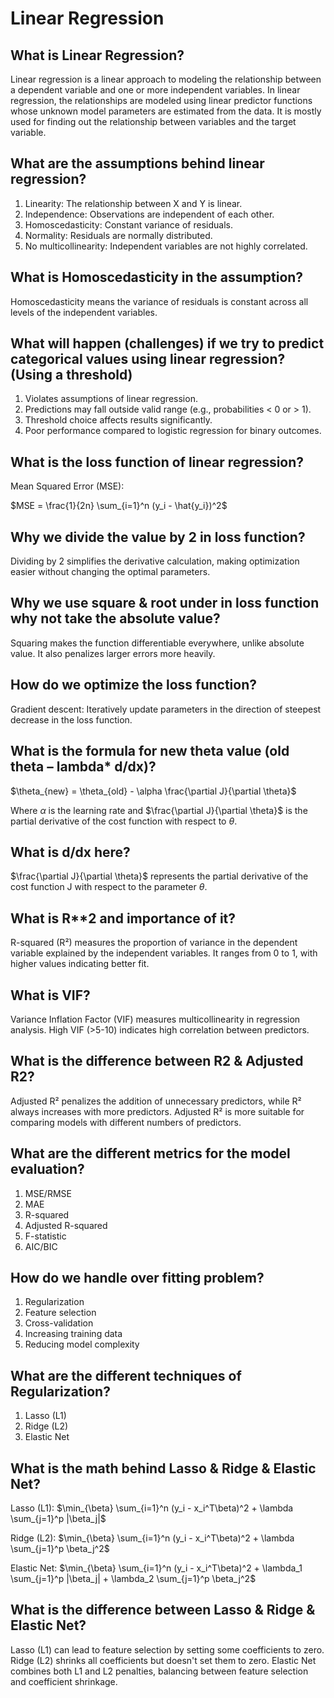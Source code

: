 # Linear Regression

## What is Linear Regression?

Linear regression is a linear approach to modeling the relationship between a dependent variable and one or more independent variables. In linear regression, the relationships are modeled using linear predictor functions whose unknown model parameters are estimated from the data. It is mostly used for finding out the relationship between variables and the target variable.

## What are the assumptions behind linear regression?

1. Linearity: The relationship between X and Y is linear.
2. Independence: Observations are independent of each other.
3. Homoscedasticity: Constant variance of residuals.
4. Normality: Residuals are normally distributed.
5. No multicollinearity: Independent variables are not highly correlated.

## What is Homoscedasticity in the assumption?

Homoscedasticity means the variance of residuals is constant across all levels of the independent variables.

## What will happen (challenges) if we try to predict categorical values using linear regression? (Using a threshold)

1. Violates assumptions of linear regression.
2. Predictions may fall outside valid range (e.g., probabilities < 0 or > 1).
3. Threshold choice affects results significantly.
4. Poor performance compared to logistic regression for binary outcomes.

## What is the loss function of linear regression?

Mean Squared Error (MSE):

$MSE = \frac{1}{2n} \sum_{i=1}^n (y_i - \hat{y_i})^2$

## Why we divide the value by 2 in loss function?

Dividing by 2 simplifies the derivative calculation, making optimization easier without changing the optimal parameters.

## Why we use square & root under in loss function why not take the absolute value?

Squaring makes the function differentiable everywhere, unlike absolute value. It also penalizes larger errors more heavily.

## How do we optimize the loss function?

Gradient descent: Iteratively update parameters in the direction of steepest decrease in the loss function.

## What is the formula for new theta value (old theta – lambda* d/dx)?

$\theta_{new} = \theta_{old} - \alpha \frac{\partial J}{\partial \theta}$

Where $\alpha$ is the learning rate and $\frac{\partial J}{\partial \theta}$ is the partial derivative of the cost function with respect to $\theta$.

## What is d/dx here?

$\frac{\partial J}{\partial \theta}$ represents the partial derivative of the cost function J with respect to the parameter $\theta$.

## What is R**2 and importance of it?

R-squared (R²) measures the proportion of variance in the dependent variable explained by the independent variables. It ranges from 0 to 1, with higher values indicating better fit.

## What is VIF?

Variance Inflation Factor (VIF) measures multicollinearity in regression analysis. High VIF (>5-10) indicates high correlation between predictors.

## What is the difference between R**2 & Adjusted R**2?

Adjusted R² penalizes the addition of unnecessary predictors, while R² always increases with more predictors. Adjusted R² is more suitable for comparing models with different numbers of predictors.

## What are the different metrics for the model evaluation?

1. MSE/RMSE
2. MAE
3. R-squared
4. Adjusted R-squared
5. F-statistic
6. AIC/BIC

## How do we handle over fitting problem?

1. Regularization
2. Feature selection
3. Cross-validation
4. Increasing training data
5. Reducing model complexity

## What are the different techniques of Regularization?

1. Lasso (L1)
2. Ridge (L2)
3. Elastic Net

## What is the math behind Lasso & Ridge & Elastic Net?

Lasso (L1): $\min_{\beta} \sum_{i=1}^n (y_i - x_i^T\beta)^2 + \lambda \sum_{j=1}^p |\beta_j|$

Ridge (L2): $\min_{\beta} \sum_{i=1}^n (y_i - x_i^T\beta)^2 + \lambda \sum_{j=1}^p \beta_j^2$

Elastic Net: $\min_{\beta} \sum_{i=1}^n (y_i - x_i^T\beta)^2 + \lambda_1 \sum_{j=1}^p |\beta_j| + \lambda_2 \sum_{j=1}^p \beta_j^2$

## What is the difference between Lasso & Ridge & Elastic Net?

Lasso (L1) can lead to feature selection by setting some coefficients to zero. Ridge (L2) shrinks all coefficients but doesn't set them to zero. Elastic Net combines both L1 and L2 penalties, balancing between feature selection and coefficient shrinkage.